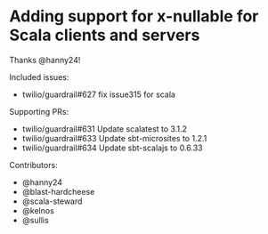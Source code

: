 Adding support for x-nullable for Scala clients and servers
====

Thanks @hanny24!

Included issues:
- twilio/guardrail#627 fix issue315 for scala

Supporting PRs:
- twilio/guardrail#631 Update scalatest to 3.1.2
- twilio/guardrail#633 Update sbt-microsites to 1.2.1
- twilio/guardrail#634 Update sbt-scalajs to 0.6.33

Contributors:
- @hanny24
- @blast-hardcheese
- @scala-steward
- @kelnos
- @sullis
